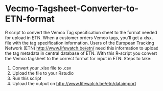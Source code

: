 # Vecmo-Tagsheet-Converter-to-ETN-format
R script to convert the Vemco Tag specification sheet to the format needed for upload in ETN.
When a customer orders Vemco tags, you'll get a xlsx. file with the tag specification information.
Users of the European Tracking Network (ETN) http://www.lifewatch.be/etn/ need this information to upload the tag metadata in central database of ETN. 
With this R-script you convert the Vemco tagsheet to the correct format for input in ETN.
Steps to take:
1. Convert your .xlsx file to .csv
2. Upload the file to your Rstudio
3. Run this script
4. Upload the output on http://www.lifewatch.be/etn/dataimport

